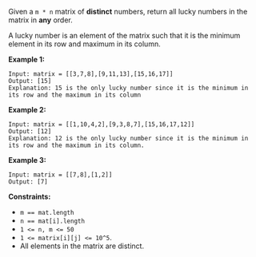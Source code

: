 Given a `m * n` matrix of **distinct** numbers, return all lucky numbers in
the matrix in **any** order.

A lucky number is an element of the matrix such that it is the minimum element
in its row and maximum in its column.



**Example 1:**

    
    
    Input: matrix = [[3,7,8],[9,11,13],[15,16,17]]
    Output: [15]
    Explanation: 15 is the only lucky number since it is the minimum in its row and the maximum in its column
    

**Example 2:**

    
    
    Input: matrix = [[1,10,4,2],[9,3,8,7],[15,16,17,12]]
    Output: [12]
    Explanation: 12 is the only lucky number since it is the minimum in its row and the maximum in its column.
    

**Example 3:**

    
    
    Input: matrix = [[7,8],[1,2]]
    Output: [7]
    



**Constraints:**

  * `m == mat.length`
  * `n == mat[i].length`
  * `1 <= n, m <= 50`
  * `1 <= matrix[i][j] <= 10^5`.
  * All elements in the matrix are distinct.

